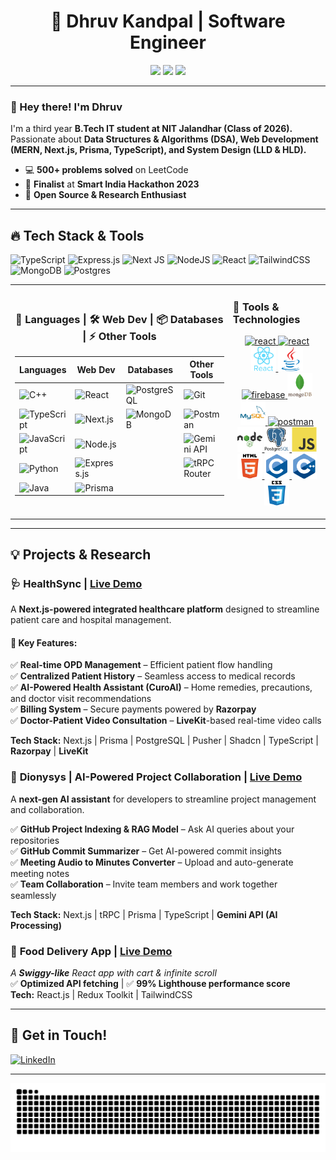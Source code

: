 
<h1 align="center">🚀 Dhruv Kandpal | Software Engineer</h1>

<p align="center">
  <img src="https://img.shields.io/badge/LeetCode-500-orange?style=flat&logo=leetcode">
  <img src="https://img.shields.io/badge/MERN-Stack-green?style=flat&logo=react">
  <img src="https://img.shields.io/github/followers/DhruvKandpal?style=social">
</p>

---

### 👋 Hey there! I'm Dhruv  
I'm a third year **B.Tech IT student at NIT Jalandhar (Class of 2026).**  
Passionate about **Data Structures & Algorithms (DSA), Web Development (MERN, Next.js, Prisma, TypeScript), and System Design (LLD & HLD).**  

- 💻 **500+ problems solved** on LeetCode 
- 🎯 **Finalist** at **Smart India Hackathon 2023**  
- 🚀 **Open Source & Research Enthusiast** 

---

## 🔥 Tech Stack & Tools  
![TypeScript](https://img.shields.io/badge/typescript-%23007ACC.svg?style=for-the-badge&logo=typescript&logoColor=white)  ![Express.js](https://img.shields.io/badge/express.js-%23404d59.svg?style=for-the-badge&logo=express&logoColor=%2361DAFB)  ![Next JS](https://img.shields.io/badge/Next-black?style=for-the-badge&logo=next.js&logoColor=white) ![NodeJS](https://img.shields.io/badge/node.js-6DA55F?style=for-the-badge&logo=node.js&logoColor=white)  ![React](https://img.shields.io/badge/react-%2320232a.svg?style=for-the-badge&logo=react&logoColor=%2361DAFB)  ![TailwindCSS](https://img.shields.io/badge/tailwindcss-%2338B2AC.svg?style=for-the-badge&logo=tailwind-css&logoColor=white) ![MongoDB](https://img.shields.io/badge/MongoDB-%234ea94b.svg?style=for-the-badge&logo=mongodb&logoColor=white) ![Postgres](https://img.shields.io/badge/postgres-%23316192.svg?style=for-the-badge&logo=postgresql&logoColor=white) 

<table>
  <tr>
    <td width=66% align="center">
  
### 🚀 Languages | 🛠️ Web Dev | 📦 Databases | ⚡ Other Tools
| Languages | Web Dev | Databases | Other Tools |
|-------------|-----------|-------------|--------------|
| ![C++](https://img.shields.io/badge/C++-00599C?style=flat&logo=c%2B%2B&logoColor=white) | ![React](https://img.shields.io/badge/React-61DAFB?style=flat&logo=react&logoColor=black) | ![PostgreSQL](https://img.shields.io/badge/PostgreSQL-336791?style=flat&logo=postgresql&logoColor=white) | ![Git](https://img.shields.io/badge/Git-F05032?style=flat&logo=git&logoColor=white) |
| ![TypeScript](https://img.shields.io/badge/TypeScript-3178C6?style=flat&logo=typescript&logoColor=white) | ![Next.js](https://img.shields.io/badge/Next.js-000000?style=flat&logo=next.js&logoColor=white) | ![MongoDB](https://img.shields.io/badge/MongoDB-47A248?style=flat&logo=mongodb&logoColor=white) | ![Postman](https://img.shields.io/badge/Postman-FF6C37?style=flat&logo=postman&logoColor=white) |
| ![JavaScript](https://img.shields.io/badge/JavaScript-F7DF1E?style=flat&logo=javascript&logoColor=black) | ![Node.js](https://img.shields.io/badge/Node.js-339933?style=flat&logo=node.js&logoColor=white) |  | ![Gemini API](https://img.shields.io/badge/Gemini%20API-4285F4?style=flat&logo=google&logoColor=white) |
| ![Python](https://img.shields.io/badge/Python-3776AB?style=flat&logo=python&logoColor=white) | ![Express.js](https://img.shields.io/badge/Express.js-000000?style=flat&logo=express&logoColor=white) |  | ![tRPC Router](https://img.shields.io/badge/tRPC%20Router-2596be?style=flat&logo=typescript&logoColor=white) |
| ![Java](https://img.shields.io/badge/Java-007396?style=flat&logo=java&logoColor=white) | ![Prisma](https://img.shields.io/badge/Prisma-2D3748?style=flat&logo=prisma&logoColor=white) |  | |

  </td>
  <td>

### 🔧 Tools & Technologies
<p align="center"> 
    <a href="https://nextjs.org/" target="_blank" rel="noreferrer"> <img src="https://img.icons8.com/fluent-systems-filled/512/FFFFFF/nextjs.png" alt="react" width="40" height="40"/> </a> 
    <a href="https://www.prisma.io/" target="_blank" rel="noreferrer"> <img src="https://icons.veryicon.com/png/o/business/vscode-program-item-icon/prisma.png" alt="react" width="40" height="40"/> </a> 
    <a href="https://reactjs.org/" target="_blank" rel="noreferrer"> <img src="https://raw.githubusercontent.com/devicons/devicon/master/icons/react/react-original-wordmark.svg" alt="react" width="40" height="40"/> </a> 
    <a href="https://www.java.com" target="_blank" rel="noreferrer"> <img src="https://raw.githubusercontent.com/devicons/devicon/master/icons/java/java-original.svg" alt="java" width="40" height="40"/> </a> 
    <a href="https://firebase.google.com/" target="_blank" rel="noreferrer"> <img src="https://www.vectorlogo.zone/logos/firebase/firebase-icon.svg" alt="firebase" width="40" height="40"/> </a> 
    <a href="https://www.mongodb.com/" target="_blank" rel="noreferrer"> <img src="https://raw.githubusercontent.com/devicons/devicon/master/icons/mongodb/mongodb-original-wordmark.svg" alt="mongodb" width="40" height="40"/> </a> 
    <a href="https://www.mysql.com/" target="_blank" rel="noreferrer"> <img src="https://raw.githubusercontent.com/devicons/devicon/master/icons/mysql/mysql-original-wordmark.svg" alt="mysql" width="40" height="40"/> </a> 
    <a href="https://postman.com" target="_blank" rel="noreferrer"> <img src="https://www.vectorlogo.zone/logos/getpostman/getpostman-icon.svg" alt="postman" width="40" height="40"/> </a>
    <a href="https://nodejs.org" target="_blank" rel="noreferrer"> <img src="https://raw.githubusercontent.com/devicons/devicon/master/icons/nodejs/nodejs-original-wordmark.svg" alt="nodejs" width="40" height="40"/> </a> 
    <a href="https://www.postgresql.org" target="_blank" rel="noreferrer"> <img src="https://raw.githubusercontent.com/devicons/devicon/master/icons/postgresql/postgresql-original-wordmark.svg" alt="postgresql" width="40" height="40"/> </a> 
    <a href="https://developer.mozilla.org/en-US/docs/Web/JavaScript" target="_blank" rel="noreferrer"> <img src="https://raw.githubusercontent.com/devicons/devicon/master/icons/javascript/javascript-original.svg" alt="javascript" width="40" height="40"/> </a> 
    <a href="https://www.w3.org/html/" target="_blank" rel="noreferrer"> <img src="https://raw.githubusercontent.com/devicons/devicon/master/icons/html5/html5-original-wordmark.svg" alt="html5" width="40" height="40"/> </a> 
    <a href="https://www.cprogramming.com/" target="_blank" rel="noreferrer"> <img src="https://raw.githubusercontent.com/devicons/devicon/master/icons/c/c-original.svg" alt="c" width="40" height="40"/> </a> 
    <a href="https://www.w3schools.com/cpp/" target="_blank" rel="noreferrer"> <img src="https://raw.githubusercontent.com/devicons/devicon/master/icons/cplusplus/cplusplus-original.svg" alt="cplusplus" width="40" height="40"/> </a> 
    <a href="https://www.w3schools.com/css/" target="_blank" rel="noreferrer"> <img src="https://raw.githubusercontent.com/devicons/devicon/master/icons/css3/css3-original-wordmark.svg" alt="css3" width="40" height="40"/> </a> 
</p>
  
  </td>
  </tr>
</table>




---

## 💡 Projects & Research  

### 🩺 **HealthSync** | [Live Demo](https://healthsync-alpha.vercel.app/)  
A **Next.js-powered integrated healthcare platform** designed to streamline patient care and hospital management.  

#### 🔹 **Key Features:**  
✅ **Real-time OPD Management** – Efficient patient flow handling  
✅ **Centralized Patient History** – Seamless access to medical records  
✅ **AI-Powered Health Assistant (CuroAI)** – Home remedies, precautions, and doctor visit recommendations  
✅ **Billing System** – Secure payments powered by **Razorpay**  
✅ **Doctor-Patient Video Consultation** – **LiveKit**-based real-time video calls  

**Tech Stack:** Next.js | Prisma | PostgreSQL | Pusher | Shadcn | TypeScript | **Razorpay** | **LiveKit**  



### 🤖 **Dionysys** | AI-Powered Project Collaboration | **[Live Demo](https://diagnosis-virid.vercel.app/)**  
A **next-gen AI assistant** for developers to streamline project management and collaboration.  

✅ **GitHub Project Indexing & RAG Model** – Ask AI queries about your repositories  
✅ **GitHub Commit Summarizer** – Get AI-powered commit insights  
✅ **Meeting Audio to Minutes Converter** – Upload and auto-generate meeting notes  
✅ **Team Collaboration** – Invite team members and work together seamlessly  

**Tech Stack:** Next.js | tRPC | Prisma | TypeScript | **Gemini API (AI Processing)**  



### 🍔 **Food Delivery App**  | [Live Demo](https://food-ordering-app-one-dhruv.vercel.app/)  
_A **Swiggy-like** React app with cart & infinite scroll_  
✅ **Optimized API fetching** | ✅ **99% Lighthouse performance score**  
**Tech:** React.js | Redux Toolkit | TailwindCSS  

---


## 🎯 Get in Touch!  
[![LinkedIn](https://img.shields.io/badge/LinkedIn-0A66C2?style=flat&logo=linkedin&logoColor=white)](https://www.linkedin.com/in/dhruv-kandpal-1b231a249/)  

---


<picture>
  <source media="(prefers-color-scheme: dark)" srcset="https://raw.githubusercontent.com/dhruvkandpal/dhruvkandpal/output/github-contribution-grid-snake-dark.svg">
  <source media="(prefers-color-scheme: light)" srcset="https://raw.githubusercontent.com/dhruvkandpal/dhruvkandpal/output/github-contribution-grid-snake.svg">
  <img alt="github contribution grid snake animation" src="https://raw.githubusercontent.com/dhruvkandpal/dhruvkandpal/output/github-contribution-grid-snake.svg">
</picture>
